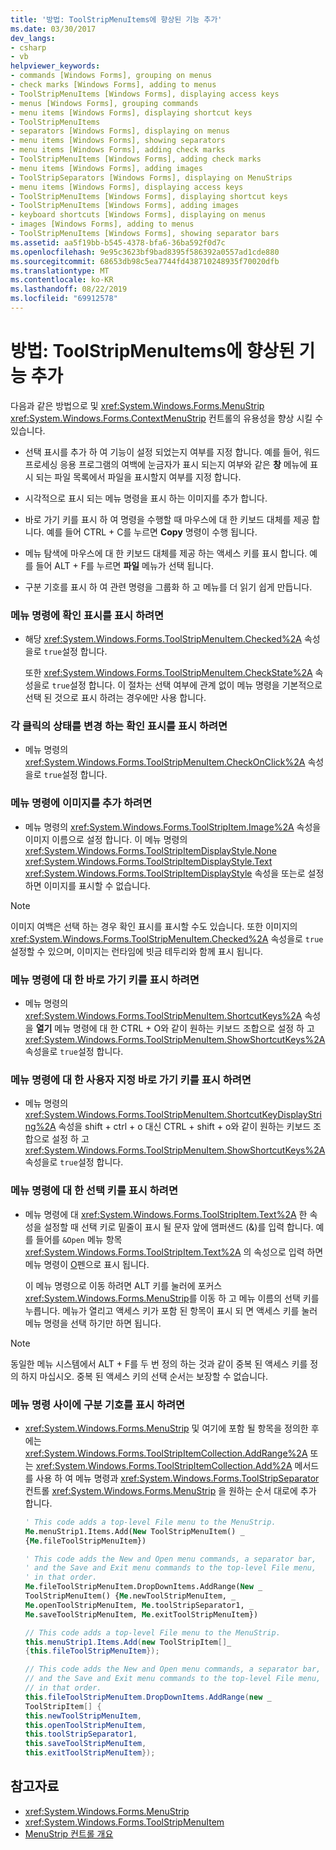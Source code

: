 ```yaml
---
title: '방법: ToolStripMenuItems에 향상된 기능 추가'
ms.date: 03/30/2017
dev_langs:
- csharp
- vb
helpviewer_keywords:
- commands [Windows Forms], grouping on menus
- check marks [Windows Forms], adding to menus
- ToolStripMenuItems [Windows Forms], displaying access keys
- menus [Windows Forms], grouping commands
- menu items [Windows Forms], displaying shortcut keys
- ToolStripMenuItems
- separators [Windows Forms], displaying on menus
- menu items [Windows Forms], showing separators
- menu items [Windows Forms], adding check marks
- ToolStripMenuItems [Windows Forms], adding check marks
- menu items [Windows Forms], adding images
- ToolStripSeparators [Windows Forms], displaying on MenuStrips
- menu items [Windows Forms], displaying access keys
- ToolStripMenuItems [Windows Forms], displaying shortcut keys
- ToolStripMenuItems [Windows Forms], adding images
- keyboard shortcuts [Windows Forms], displaying on menus
- images [Windows Forms], adding to menus
- ToolStripMenuItems [Windows Forms], showing separator bars
ms.assetid: aa5f19bb-b545-4378-bfa6-36ba592f0d7c
ms.openlocfilehash: 9e95c3623bf9bad8395f586392a0557ad1cde880
ms.sourcegitcommit: 68653db98c5ea7744fd438710248935f70020dfb
ms.translationtype: MT
ms.contentlocale: ko-KR
ms.lasthandoff: 08/22/2019
ms.locfileid: "69912578"
---
```

# <a name="how-to-add-enhancements-to-toolstripmenuitems"></a>방법: ToolStripMenuItems에 향상된 기능 추가
다음과 같은 방법으로 및 <xref:System.Windows.Forms.MenuStrip> <xref:System.Windows.Forms.ContextMenuStrip> 컨트롤의 유용성을 향상 시킬 수 있습니다.  
  
- 선택 표시를 추가 하 여 기능이 설정 되었는지 여부를 지정 합니다. 예를 들어, 워드 프로세싱 응용 프로그램의 여백에 눈금자가 표시 되는지 여부와 같은 **창** 메뉴에 표시 되는 파일 목록에서 파일을 표시할지 여부를 지정 합니다.  
  
- 시각적으로 표시 되는 메뉴 명령을 표시 하는 이미지를 추가 합니다.  
  
- 바로 가기 키를 표시 하 여 명령을 수행할 때 마우스에 대 한 키보드 대체를 제공 합니다. 예를 들어 CTRL + C를 누르면 **Copy** 명령이 수행 됩니다.  
  
- 메뉴 탐색에 마우스에 대 한 키보드 대체를 제공 하는 액세스 키를 표시 합니다. 예를 들어 ALT + F를 누르면 **파일** 메뉴가 선택 됩니다.  
  
- 구분 기호를 표시 하 여 관련 명령을 그룹화 하 고 메뉴를 더 읽기 쉽게 만듭니다.  
  
### <a name="to-display-a-check-mark-on-a-menu-command"></a>메뉴 명령에 확인 표시를 표시 하려면  
  
- 해당 <xref:System.Windows.Forms.ToolStripMenuItem.Checked%2A> 속성을로 `true`설정 합니다.  
  
     또한 <xref:System.Windows.Forms.ToolStripMenuItem.CheckState%2A> 속성을로 `true`설정 합니다. 이 절차는 선택 여부에 관계 없이 메뉴 명령을 기본적으로 선택 된 것으로 표시 하려는 경우에만 사용 합니다.  
  
### <a name="to-display-a-check-mark-that-changes-state-with-each-click"></a>각 클릭의 상태를 변경 하는 확인 표시를 표시 하려면  
  
- 메뉴 명령의 <xref:System.Windows.Forms.ToolStripMenuItem.CheckOnClick%2A> 속성을로 `true`설정 합니다.  
  
### <a name="to-add-an-image-to-a-menu-command"></a>메뉴 명령에 이미지를 추가 하려면  
  
- 메뉴 명령의 <xref:System.Windows.Forms.ToolStripItem.Image%2A> 속성을 이미지 이름으로 설정 합니다. 이 메뉴 명령의 <xref:System.Windows.Forms.ToolStripItemDisplayStyle.None> <xref:System.Windows.Forms.ToolStripItemDisplayStyle.Text> <xref:System.Windows.Forms.ToolStripItemDisplayStyle> 속성을 또는로 설정 하면 이미지를 표시할 수 없습니다.  
  
> [!NOTE]
> 이미지 여백은 선택 하는 경우 확인 표시를 표시할 수도 있습니다. 또한 이미지의 <xref:System.Windows.Forms.ToolStripMenuItem.Checked%2A> 속성을로 `true`설정할 수 있으며, 이미지는 런타임에 빗금 테두리와 함께 표시 됩니다.  
  
### <a name="to-display-a-shortcut-key-for-a-menu-command"></a>메뉴 명령에 대 한 바로 가기 키를 표시 하려면  
  
- 메뉴 명령의 <xref:System.Windows.Forms.ToolStripMenuItem.ShortcutKeys%2A> 속성을 **열기** 메뉴 명령에 대 한 CTRL + O와 같이 원하는 키보드 조합으로 설정 하 고 <xref:System.Windows.Forms.ToolStripMenuItem.ShowShortcutKeys%2A> 속성을로 `true`설정 합니다.  
  
### <a name="to-display-custom-shortcut-keys-for-a-menu-command"></a>메뉴 명령에 대 한 사용자 지정 바로 가기 키를 표시 하려면  
  
- 메뉴 명령의 <xref:System.Windows.Forms.ToolStripMenuItem.ShortcutKeyDisplayString%2A> 속성을 shift + ctrl + o 대신 CTRL + shift + o와 같이 원하는 키보드 조합으로 설정 하 고 <xref:System.Windows.Forms.ToolStripMenuItem.ShowShortcutKeys%2A> 속성을로 `true`설정 합니다.  
  
### <a name="to-display-an-access-key-for-a-menu-command"></a>메뉴 명령에 대 한 선택 키를 표시 하려면  
  
- 메뉴 명령에 대 <xref:System.Windows.Forms.ToolStripItem.Text%2A> 한 속성을 설정할 때 선택 키로 밑줄이 표시 될 문자 앞에 앰퍼샌드 (&)를 입력 합니다. 예를 들어를 `&Open` 메뉴 항목 <xref:System.Windows.Forms.ToolStripItem.Text%2A> 의 속성으로 입력 하면 메뉴 명령이 <u>O</u>펜으로 표시 됩니다.
  
     이 메뉴 명령으로 이동 하려면 ALT 키를 눌러에 포커스 <xref:System.Windows.Forms.MenuStrip>를 이동 하 고 메뉴 이름의 선택 키를 누릅니다. 메뉴가 열리고 액세스 키가 포함 된 항목이 표시 되 면 액세스 키를 눌러 메뉴 명령을 선택 하기만 하면 됩니다.  
  
> [!NOTE]
> 동일한 메뉴 시스템에서 ALT + F를 두 번 정의 하는 것과 같이 중복 된 액세스 키를 정의 하지 마십시오. 중복 된 액세스 키의 선택 순서는 보장할 수 없습니다.  
  
### <a name="to-display-a-separator-bar-between-menu-commands"></a>메뉴 명령 사이에 구분 기호를 표시 하려면  
  
- <xref:System.Windows.Forms.MenuStrip> 및 여기에 포함 될 항목을 정의한 후에는 <xref:System.Windows.Forms.ToolStripItemCollection.AddRange%2A> 또는 <xref:System.Windows.Forms.ToolStripItemCollection.Add%2A> 메서드를 사용 하 여 메뉴 명령과 <xref:System.Windows.Forms.ToolStripSeparator> 컨트롤 <xref:System.Windows.Forms.MenuStrip> 을 원하는 순서 대로에 추가 합니다.  
  
    ```vb  
    ' This code adds a top-level File menu to the MenuStrip.  
    Me.menuStrip1.Items.Add(New ToolStripMenuItem() _  
    {Me.fileToolStripMenuItem})  
  
    ' This code adds the New and Open menu commands, a separator bar,   
    ' and the Save and Exit menu commands to the top-level File menu,   
    ' in that order.  
    Me.fileToolStripMenuItem.DropDownItems.AddRange(New _  
    ToolStripMenuItem() {Me.newToolStripMenuItem, _  
    Me.openToolStripMenuItem, Me.toolStripSeparator1, _  
    Me.saveToolStripMenuItem, Me.exitToolStripMenuItem})  
    ```  
  
    ```csharp  
    // This code adds a top-level File menu to the MenuStrip.  
    this.menuStrip1.Items.Add(new ToolStripItem[]_  
    {this.fileToolStripMenuItem});  
  
    // This code adds the New and Open menu commands, a separator bar,   
    // and the Save and Exit menu commands to the top-level File menu,   
    // in that order.  
    this.fileToolStripMenuItem.DropDownItems.AddRange(new _  
    ToolStripItem[] {  
    this.newToolStripMenuItem,  
    this.openToolStripMenuItem,  
    this.toolStripSeparator1,  
    this.saveToolStripMenuItem,  
    this.exitToolStripMenuItem});  
    ```  
  
## <a name="see-also"></a>참고자료

- <xref:System.Windows.Forms.MenuStrip>
- <xref:System.Windows.Forms.ToolStripMenuItem>
- [MenuStrip 컨트롤 개요](menustrip-control-overview-windows-forms.md)
